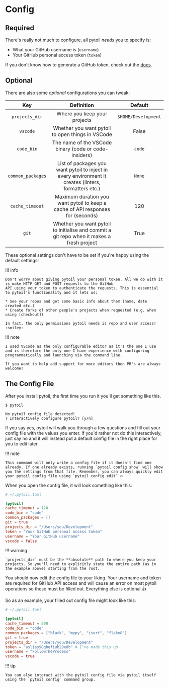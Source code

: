 # Config

## Required

There's really not much to configure, all pytoil *needs* you to specify is:

* What your GitHub username is (`username`)
* Your GitHub personal access token (`token`)

If you don't know how to generate a GitHub token, check out the [docs].

## Optional

There are also some *optional* configurations you can tweak:

|        Key        |                                              Definition                                               |       Default       |
| :---------------: | :---------------------------------------------------------------------------------------------------: | :-----------------: |
|  `projects_dir`   |                                     Where you keep your projects                                      | `$HOME/Development` |
|     `vscode`      |                           Whether you want pytoil to open things in VSCode                            |        False        |
|     `code_bin`    |                           The name of the VSCode binary (code or code-insiders)                       |        `code`       |
| `common_packages` | List of packages you want pytoil to inject in every environment it creates (linters, formatters etc.) |       `None`        |
| `cache_timeout`   | Maximum duration you want pytoil to keep a cache of API responses for (seconds)                       |       120           |
|   `git`           |        Whether you want pytoil to initialise and commit a git repo when it makes a fresh project      |        True         |

These optional settings don't have to be set if you're happy using the default settings!

!!! info

    Don't worry about giving pytoil your personal token. All we do with it is make HTTP GET and POST requests to the GitHub
    API using your token to authenticate the requests. This is essential to pytoil's functionality and it lets us:

    * See your repos and get some basic info about them (name, date created etc.)
    * Create forks of other people's projects when requested (e.g. when using [checkout])

    In fact, the only permissions pytoil needs is repo and user access! :smiley:

!!! note

    I used VSCode as the only configurable editor as it's the one I use and is therefore the only one I have experience with configuring programmatically and launching via the command line.

    If you want to help add support for more editors then PR's are always welcome!

## The Config File

After you install pytoil, the first time you run it you'll get something like this.

<div class="termy">

```console
$ pytoil

No pytoil config file detected!
? Interactively configure pytoil? [y/n]
```

</div>

If you say yes, pytoil will walk you through a few questions and fill out your config file with the values you enter. If you'd rather not do this interactively, just say no and it will instead put a default config file in the right place for you to edit later.

!!! note

    This command will only write a config file if it doesn't find one already. If one already exists, running `pytoil config show` will show you the settings from that file. Remember, you can always quickly edit your pytoil config file using `pytoil config edit` 🔥

When you open the config file, it will look something like this:

```toml
# ~/.pytoil.toml

[pytoil]
cache_timeout = 120
code_bin = "code"
common_packages = []
git = true
projects_dir = "/Users/you/Development"
token = "Your GitHub personal access token"
username = "Your GitHub username"
vscode = false
```

!!! warning

    `projects_dir` must be the **absolute** path to where you keep your projects. So you'll need to explicitly state the entire path (as in the example above) starting from the root.

You should now edit the config file to your liking. Your username and token are required for GitHub API access and will cause an error on most pytoil operations so these must be filled out. Everything else is optional :thumbsup:

So as an example, your filled out config file might look like this:

```toml
# ~/.pytoil.toml

[pytoil]
cache_timeout = 500
code_bin = "code"
common_packages = ["black", "mypy", "isort", "flake8"]
git = true
projects_dir = "/Users/you/Development"
token = "asljas98ghefiub29e8b" # I've made this up
username = "FollowTheProcess"
vscode = true

```

!!! tip

    You can also interact with the pytoil config file via pytoil itself using the `pytoil config` command group.

[docs]: https://docs.github.com/en/github/authenticating-to-github/creating-a-personal-access-token
[checkout]: ./commands/checkout.md
